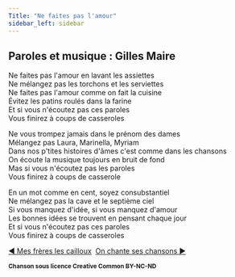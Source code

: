 ```yaml
---
Title: "Ne faites pas l'amour"
sidebar_left: sidebar
---
```


## Paroles et musique : Gilles Maire
Ne faites pas l'amour en lavant les assiettes  
Ne mélangez pas les torchons et les serviettes  
Ne faites pas l'amour comme on fait la cuisine  
Évitez les patins roulés dans la farine  
Et si vous n'écoutez pas ces paroles  
Vous finirez à coups de casseroles  
  
Ne vous trompez jamais dans le prénom des dames  
Mélangez pas Laura, Marinella, Myriam  
Dans nos p'tites histoires d'âmes c'est comme dans les chansons  
On écoute la musique toujours en bruit de fond  
Mas si vous n'écoutez pas les paroles  
Vous finirez à coups de casserole  
  
En un mot comme en cent, soyez consubstantiel  
Ne mélangez pas la cave et le septième ciel  
Si vous manquez d'idée, si vous manquez d'amour  
Les bonnes idées se trouvent en pensant chaque jour  
Et si vous n'écoutez pas ces paroles  
Vous finirez à coups de casseroles  


[ ◀ Mes frères les cailloux](../mes_frères_les_cailloux) ​ ​ ​ ​ ​ ​ ​ ​ ​ ​ ​ ​[On chante ses chansons ▶](../on_chante_ses_chansons)


<b><sub>Chanson sous licence Creative Common BY-NC-ND</sub></b>

